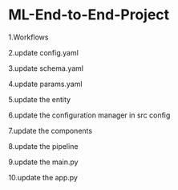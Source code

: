# ML-End-to-End-Project

1.Workflows

2.update config.yaml

3.update schema.yaml

4.update params.yaml

5.update the entity

6.update the configuration manager in src config

7.update the components

8.update the pipeline

9.update the main.py

10.update the app.py
